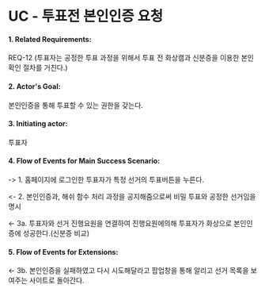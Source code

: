# UC - 투표전 본인인증 요청


#### 1. Related Requirements: 
REQ-12 (투표자는 공정한 투표 과정을 위해서 투표 전 화상캠과 신분증을 이용한 본인확인 절차를 거친다.)


#### 2. Actor's Goal: 
본인인증을 통해 투표할 수 있는 권한을 갖는다.

#### 3. Initiating actor: 
투표자

#### 4. Flow of Events for Main Success Scenario:

-> 1. 홈페이지에 로그인한 투표자가 특정 선거의 투표버튼을 누른다.
  
<- 2. 본인인증과, 해쉬 함수 처리 과정을 공지해줌으로써 비밀 투표와 공정한 선거임을 명시
  
<- 3a. 투표자와 선거 진행요원을 연결하여 진행요원에의해 투표자가 화상으로 본인인증에 성공한다.(신분증 비교)
  
#### 5. Flow of Events for Extensions:

<- 3b. 본인인증을 실패하였고 다시 시도해달라고 팝업창을 통해 알리고 선거 목록을 보여주는 사이트로 돌아간다.



